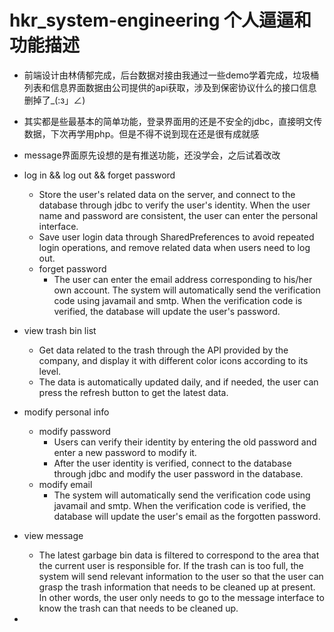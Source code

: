 # hkr_system-engineering 个人逼逼和功能描述
- 前端设计由林倩郁完成，后台数据对接由我通过一些demo学着完成，垃圾桶列表和信息界面数据由公司提供的api获取，涉及到保密协议什么的接口信息删掉了_(:з」∠)
- 其实都是些最基本的简单功能，登录界面用的还是不安全的jdbc，直接明文传数据，下次再学用php。但是不得不说到现在还是很有成就感
- message界面原先设想的是有推送功能，还没学会，之后试着改改

- log in  && log out && forget password
  - Store the user's related data on the server, and connect to the database through jdbc to verify the user's identity. When the user name and password are consistent, the user can enter the personal interface.
  - Save user login data through SharedPreferences to avoid repeated login operations, and remove related data when users need to log out.
  - forget password
    - The user can enter the email address corresponding to his/her own account. The system will automatically send the verification code using javamail and smtp. When the verification code is verified, the database will update the user's password.
- view trash bin list
  - Get data related to the trash through the API provided by the company, and display it with different color icons according to its level.
  - The data is automatically updated daily, and if needed, the user can press the refresh button to get the latest data.
- modify personal info
  - modify password
    - Users can verify their identity by entering the old password and enter a new password to modify it.
    - After the user identity is verified, connect to the database through jdbc and modify the user password in the database.
  - modify email
    - The system will automatically send the verification code using javamail and smtp. When the verification code is verified, the database will update the user's email as the forgotten password.
- view message
  - The latest garbage bin data is filtered to correspond to the area that the current user is responsible for. If the trash can is too full, the system will send relevant information to the user so that the user can grasp the trash information that needs to be cleaned up at present.
    In other words, the user only needs to go to the message interface to know the trash can that needs to be cleaned up.
- 

